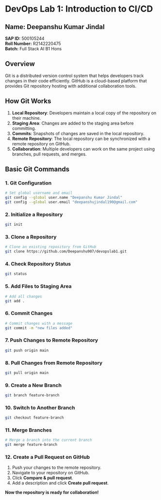 # DevOps Lab 1: Introduction to CI/CD

## Name: Deepanshu Kumar Jindal  
**SAP ID:** 500105244  
**Roll Number:** R2142220475  
**Batch:** Full Stack AI B1 Hons  

## Overview
Git is a distributed version control system that helps developers track changes in their code efficiently. GitHub is a cloud-based platform that provides Git repository hosting with additional collaboration tools.

## How Git Works
1. **Local Repository**: Developers maintain a local copy of the repository on their machine.
2. **Staging Area**: Changes are added to the staging area before committing.
3. **Commits**: Snapshots of changes are saved in the local repository.
4. **Remote Repository**: The local repository can be synchronized with a remote repository on GitHub.
5. **Collaboration**: Multiple developers can work on the same project using branches, pull requests, and merges.

## Basic Git Commands

### 1. Git Configuration
```sh
# Set global username and email
git config --global user.name "Deepanshu Kumar Jindal"
git config --global user.email "deepanshujindal190@gmail.com"
```

### 2. Initialize a Repository
```sh
git init
```

### 3. Clone a Repository
```sh
# Clone an existing repository from GitHub
git clone https://github.com/Deepanshu907/devopslab1.git
```

### 4. Check Repository Status
```sh
git status
```

### 5. Add Files to Staging Area
```sh
# Add all changes
git add .
```

### 6. Commit Changes
```sh
# Commit changes with a message
git commit -m "new files added"
```

### 7. Push Changes to Remote Repository
```sh
git push origin main
```

### 8. Pull Changes from Remote Repository
```sh
git pull origin main
```

### 9. Create a New Branch
```sh
git branch feature-branch
```

### 10. Switch to Another Branch
```sh
git checkout feature-branch
```

### 11. Merge Branches
```sh
# Merge a branch into the current branch
git merge feature-branch
```



### 12. Create a Pull Request on GitHub
1. Push your changes to the remote repository.
2. Navigate to your repository on GitHub.
3. Click **Compare & pull request**.
4. Add a description and click **Create pull request**.

**Now the repository is ready for collaboration!**
